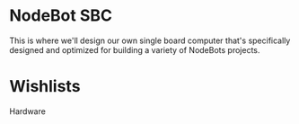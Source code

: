 # NodeBot SBC

This is where we'll design our own single board computer that's specifically designed and optimized for building a variety of NodeBots projects.


# Wishlists

Hardware
 


